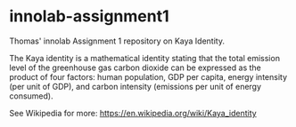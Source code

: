 # innolab-assignment1
Thomas' innolab Assignment 1 repository on Kaya Identity.

The Kaya identity is a mathematical identity stating that the total emission level of the greenhouse gas carbon dioxide can be expressed as the product
of four factors: human population, GDP per capita, energy intensity (per unit of GDP), and carbon intensity (emissions per unit of energy consumed).

See Wikipedia for more:  https://en.wikipedia.org/wiki/Kaya_identity